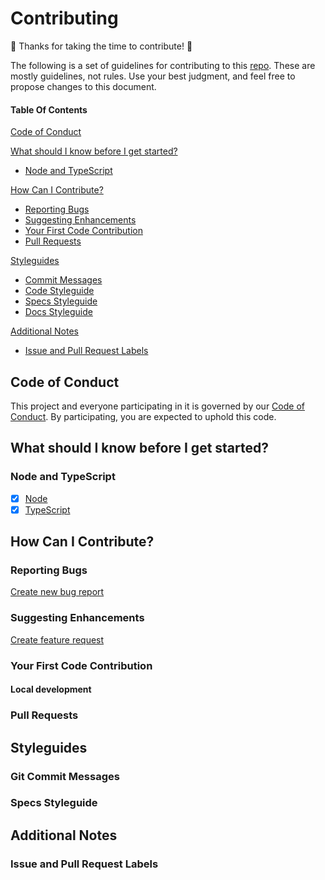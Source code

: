 # Contributing

:tada: Thanks for taking the time to contribute! :tada:

The following is a set of guidelines for contributing to this [repo](https://github.com/<user>/<repo>).
These are mostly guidelines, not rules. Use your best judgment, and feel free to propose changes to this document.

#### Table Of Contents

[Code of Conduct](#code-of-conduct)

[What should I know before I get started?](#what-should-i-know-before-i-get-started)

- [Node and TypeScript](#node-and-typescript)

[How Can I Contribute?](#how-can-i-contribute)

- [Reporting Bugs](#reporting-bugs)
- [Suggesting Enhancements](#suggesting-enhancements)
- [Your First Code Contribution](#your-first-code-contribution)
- [Pull Requests](#pull-requests)

[Styleguides](#styleguides)

- [Commit Messages](#commit-messages)
- [Code Styleguide](#code-styleguide)
- [Specs Styleguide](#specs-styleguide)
- [Docs Styleguide](#docs-styleguide)

[Additional Notes](#additional-notes)

- [Issue and Pull Request Labels](#issue-and-pull-request-labels)

## Code of Conduct

This project and everyone participating in it is governed by our [Code of Conduct](CODE_OF_CONDUCT.md). By participating, you are expected to uphold this code.

## What should I know before I get started?

### Node and TypeScript 

- [x] [Node](https://nodejs.org/en/download/package-manager/)
- [x] [TypeScript](https://www.typescriptlang.org/docs)

## How Can I Contribute?

### Reporting Bugs

[Create new bug report](https://github.com/<user>/<repo>/issues/new?assignees=&labels=&template=bug_report.md)

### Suggesting Enhancements

[Create feature request](https://github.com/iamogbz/oh-my-scripts/issues/new?assignees=&labels=&template=feature_request.md)

### Your First Code Contribution

#### Local development

### Pull Requests

## Styleguides

### Git Commit Messages

### Specs Styleguide

## Additional Notes

### Issue and Pull Request Labels
